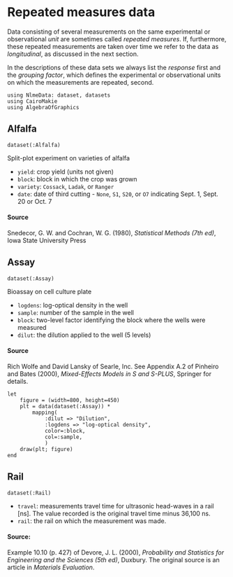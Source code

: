 # Repeated measures data

Data consisting of several measurements on the same experimental or observational *unit* are sometimes called *repeated measures*.
If, furthermore, these repeated measurements are taken over time we refer to the data as *longitudinal*, as discussed in the next section.

In the descriptions of these data sets we always list the *response* first and the *grouping factor*, which defines the experimental or observational units on which the measurements are repeated, second.

```@setup repeated
using NlmeData: dataset, datasets
using CairoMakie
using AlgebraOfGraphics
```

## Alfalfa

```@example repeated
dataset(:Alfalfa)
```
Split-plot experiment on varieties of alfalfa
- `yield`: crop yield (units not given)
- `block`: block in which the crop was grown
- `variety`: `Cossack`, `Ladak`, or `Ranger`
- `date`: date of third cutting - `None`, `S1`, `S20`, or `O7` indicating Sept. 1, Sept. 20 or Oct. 7

#### Source
Snedecor, G. W. and Cochran, W. G. (1980), *Statistical Methods (7th ed)*, Iowa State University Press

## Assay
```@example repeated
dataset(:Assay)
```
Bioassay on cell culture plate
- `logdens`: log-optical density in the well
- `sample`: number of the sample in the well
- `block`: two-level factor identifying the block where the wells were measured
- `dilut`: the dilution applied to the well (5 levels)

#### Source
Rich Wolfe and David Lansky of Searle, Inc.
See Appendix A.2 of Pinheiro and Bates (2000), *Mixed-Effects Models in S and S-PLUS*, Springer for details.

```@example repeated
let
    figure = (width=800, height=450)
    plt = data(dataset(:Assay)) * 
        mapping(
            :dilut => "Dilution",
            :logdens => "log-optical density", 
            color=:block, 
            col=:sample,
            )
    draw(plt; figure)
end
```

## Rail

```@example repeated
dataset(:Rail)
```
- `travel`: measurements travel time for ultrasonic head-waves in a rail [ns].  The value recorded is the original travel time minus 36,100 ns.
- `rail`: the rail on which the measurement was made.

#### Source:
Example 10.10 (p. 427) of Devore, J. L. (2000), *Probability and Statistics for Engineering and the Sciences (5th ed)*, Duxbury.  The original source is an article in *Materials Evaluation*.
